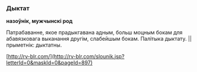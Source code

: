 ### Дыктат
**назоўнік, мужчынскі род**

Патрабаванне, якое прадыкгавана адным, больш моцным бокам для абавязковага выканання другім, слабейшым бокам. Палітыка дыктату. || прыметнік: дыктатны.

<a rel="author">[http://rv-blr.com/](http://rv-blr.com/slounik.jsp?letterId=0&maskId=0&pageId=897)</a>
